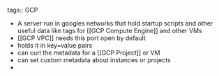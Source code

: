tags:: GCP

- A server run in googles networks that hold startup scripts and other useful data like tags for [[GCP Compute Engine]] and other VMs
- [[GCP VPC]] needs this port open by default
- holds it in key=value pairs
- can curl the metadata for a [[GCP Project]] or VM
- can set custom metadata about instances or projects
-